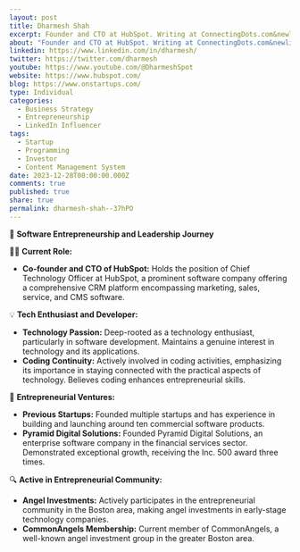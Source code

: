 ```yaml
---
layout: post
title: Dharmesh Shah
excerpt: Founder and CTO at HubSpot. Writing at ConnectingDots.com&newline;&newline;Talks about &hash;crm, &hash;hubspot, &hash;startups, &hash;marketing, and &hash;entrepeneurship
about: "Founder and CTO at HubSpot. Writing at ConnectingDots.com&newline;&newline;Talks about &hash;crm, &hash;hubspot, &hash;startups, &hash;marketing, and &hash;entrepeneurship"
linkedin: https://www.linkedin.com/in/dharmesh/
twitter: https://twitter.com/dharmesh
youtube: https://www.youtube.com/@DharmeshSpot
website: https://www.hubspot.com/
blog: https://www.onstartups.com/
type: Individual
categories:
  - Business Strategy
  - Entrepreneurship
  - LinkedIn Influencer
tags:
  - Startup
  - Programming
  - Investor
  - Content Management System
date: 2023-12-28T00:00:00.000Z
comments: true
published: true
share: true
permalink: dharmesh-shah--37hPO
---
```

🚀 **Software Entrepreneurship and Leadership Journey**

👨‍💻 **Current Role:**
- **Co-founder and CTO of HubSpot:** Holds the position of Chief Technology Officer at HubSpot, a prominent software company offering a comprehensive CRM platform encompassing marketing, sales, service, and CMS software.

💡 **Tech Enthusiast and Developer:**
- **Technology Passion:** Deep-rooted as a technology enthusiast, particularly in software development. Maintains a genuine interest in technology and its applications.
- **Coding Continuity:** Actively involved in coding activities, emphasizing its importance in staying connected with the practical aspects of technology. Believes coding enhances entrepreneurial skills.

🚀 **Entrepreneurial Ventures:**
- **Previous Startups:** Founded multiple startups and has experience in building and launching around ten commercial software products.
- **Pyramid Digital Solutions:** Founded Pyramid Digital Solutions, an enterprise software company in the financial services sector. Demonstrated exceptional growth, receiving the Inc. 500 award three times.

🔍 **Active in Entrepreneurial Community:**
- **Angel Investments:** Actively participates in the entrepreneurial community in the Boston area, making angel investments in early-stage technology companies.
- **CommonAngels Membership:** Current member of CommonAngels, a well-known angel investment group in the greater Boston area.

